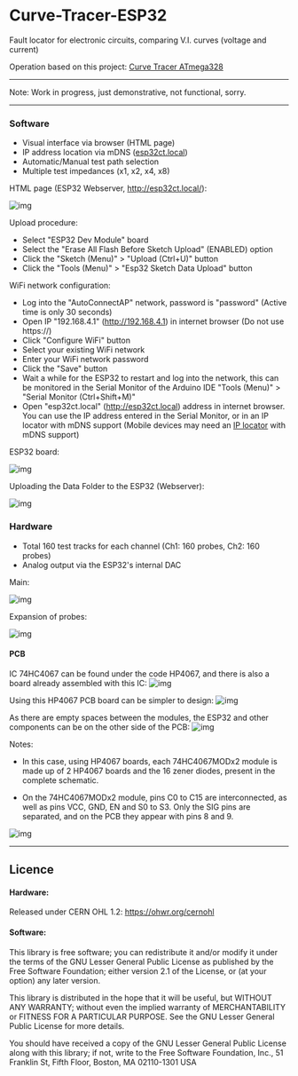 # Curve-Tracer-ESP32
Fault locator for electronic circuits, comparing V.I. curves (voltage and current)

Operation based on this project: [Curve Tracer ATmega328](https://github.com/rtek1000/Curve-Tracer-ATmega328)

------------

Note: Work in progress, just demonstrative, not functional, sorry.

------------

### Software

- Visual interface via browser (HTML page)
- IP address location via mDNS ([esp32ct.local](http://esp32ct.local/))
- Automatic/Manual test path selection
- Multiple test impedances (x1, x2, x4, x8)

HTML page (ESP32 Webserver, http://esp32ct.local/):

![img](https://raw.githubusercontent.com/rtek1000/Curve-Tracer-ESP32/main/Docs/HTML_page.png)

Upload procedure:
- Select "ESP32 Dev Module" board
- Select the "Erase All Flash Before Sketch Upload" (ENABLED) option
- Click the "Sketch (Menu)" > "Upload (Ctrl+U)" button
- Click the "Tools (Menu)" > "Esp32 Sketch Data Upload" button

WiFi network configuration:
- Log into the "AutoConnectAP" network, password is "password" (Active time is only 30 seconds)
- Open IP "192.168.4.1" (http://192.168.4.1) in internet browser (Do not use https://)
- Click "Configure WiFi" button
- Select your existing WiFi network
- Enter your WiFi network password
- Click the "Save" button
- Wait a while for the ESP32 to restart and log into the network, this can be monitored in the Serial Monitor of the Arduino IDE "Tools (Menu)" > "Serial Monitor (Ctrl+Shift+M)"
- Open "esp32ct.local" (http://esp32ct.local) address in internet browser. You can use the IP address entered in the Serial Monitor, or in an IP locator with mDNS support (Mobile devices may need an [IP locator](https://play.google.com/store/apps/details?id=com.mdns_discovery.app&hl=en&gl=US) with mDNS support)

ESP32 board:

![img](https://raw.githubusercontent.com/rtek1000/Curve-Tracer-ESP32/main/Docs/ESP32_Dev_Module.png)

Uploading the Data Folder to the ESP32 (Webserver):

![img](https://raw.githubusercontent.com/rtek1000/Curve-Tracer-ESP32/main/Docs/Data_folder_upload.png)

### Hardware

- Total 160 test tracks for each channel (Ch1: 160 probes, Ch2: 160 probes)
- Analog output via the ESP32's internal DAC

Main:

![img](https://raw.githubusercontent.com/rtek1000/Curve-Tracer-ESP32/main/ESP32CT_Hardware/ESP32_Curve_Tracer_pg1.png)

Expansion of probes:

![img](https://raw.githubusercontent.com/rtek1000/Curve-Tracer-ESP32/main/ESP32CT_Hardware/ESP32_Curve_Tracer_pg2.png)

#### PCB

IC 74HC4067 can be found under the code HP4067, and there is also a board already assembled with this IC:
![img](https://raw.githubusercontent.com/rtek1000/Curve-Tracer-ESP32/main/ESP32CT_Hardware/ESP32_Curve_Tracer_4067mod/HP4067_board.png)

Using this HP4067 PCB board can be simpler to design:
![img](https://raw.githubusercontent.com/rtek1000/Curve-Tracer-ESP32/main/ESP32CT_Hardware/ESP32_Curve_Tracer_4067mod/ESP32_Curve_Tracer_4067mod_F1.png)

As there are empty spaces between the modules, the ESP32 and other components can be on the other side of the PCB:
![img](https://raw.githubusercontent.com/rtek1000/Curve-Tracer-ESP32/main/ESP32CT_Hardware/ESP32_Curve_Tracer_4067mod/ESP32_Curve_Tracer_4067mod_F2.png)

Notes:
- In this case, using HP4067 boards, each 74HC4067MODx2 module is made up of 2 HP4067 boards and the 16 zener diodes, present in the complete schematic.

- On the 74HC4067MODx2 module, pins C0 to C15 are interconnected, as well as pins VCC, GND, EN and S0 to S3. Only the SIG pins are separated, and on the PCB they appear with pins 8 and 9.

![img](https://raw.githubusercontent.com/rtek1000/Curve-Tracer-ESP32/main/ESP32CT_Hardware/ESP32_Curve_Tracer_4067mod/HP4067_Sig.png)

------------

## Licence

#### Hardware:
Released under CERN OHL 1.2: https://ohwr.org/cernohl

#### Software:
This library is free software; you can redistribute it and/or modify it under the terms of the GNU Lesser General Public License as published by the Free Software Foundation; either version 2.1 of the License, or (at your option) any later version.

This library is distributed in the hope that it will be useful, but WITHOUT ANY WARRANTY; without even the implied warranty of MERCHANTABILITY or FITNESS FOR A PARTICULAR PURPOSE. See the GNU Lesser General Public License for more details.

You should have received a copy of the GNU Lesser General Public License along with this library; if not, write to the Free Software Foundation, Inc., 51 Franklin St, Fifth Floor, Boston, MA 02110-1301 USA
